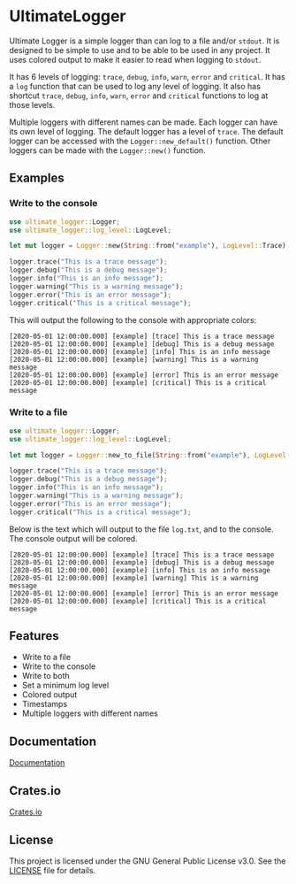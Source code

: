 # UltimateLogger

Ultimate Logger is a simple logger than can log to a file and/or `stdout`. It is designed to be simple to use and to be able to be used in any project. It uses colored output to make it easier to read when logging to `stdout`.

It has 6 levels of logging: `trace`, `debug`, `info`, `warn`, `error` and `critical`. It has a `log` function that can be used to log any level of logging. It also has shortcut `trace`, `debug`, `info`, `warn`, `error` and `critical` functions to log at those levels.

Multiple loggers with different names can be made. Each logger can have its own level of logging. The default logger has a level of `trace`. The default logger can be accessed with the `Logger::new_default()` function. Other loggers can be made with the `Logger::new()` function.

## Examples

### Write to the console

```rust
use ultimate_logger::Logger;
use ultimate_logger::log_level::LogLevel;

let mut logger = Logger::new(String::from("example"), LogLevel::Trace);

logger.trace("This is a trace message");
logger.debug("This is a debug message");
logger.info("This is an info message");
logger.warning("This is a warning message");
logger.error("This is an error message");
logger.critical("This is a critical message");
```

This will output the following to the console with appropriate colors:

```text
[2020-05-01 12:00:00.000] [example] [trace] This is a trace message
[2020-05-01 12:00:00.000] [example] [debug] This is a debug message
[2020-05-01 12:00:00.000] [example] [info] This is an info message
[2020-05-01 12:00:00.000] [example] [warning] This is a warning message
[2020-05-01 12:00:00.000] [example] [error] This is an error message
[2020-05-01 12:00:00.000] [example] [critical] This is a critical message
```

### Write to a file

```rust
use ultimate_logger::Logger;
use ultimate_logger::log_level::LogLevel;

let mut logger = Logger::new_to_file(String::from("example"), LogLevel::Trace, String::from("log.txt"), true);

logger.trace("This is a trace message");
logger.debug("This is a debug message");
logger.info("This is an info message");
logger.warning("This is a warning message");
logger.error("This is an error message");
logger.critical("This is a critical message");
```

Below is the text which will output to the file `log.txt`, and to the console. The console output will be colored.

```text
[2020-05-01 12:00:00.000] [example] [trace] This is a trace message
[2020-05-01 12:00:00.000] [example] [debug] This is a debug message
[2020-05-01 12:00:00.000] [example] [info] This is an info message
[2020-05-01 12:00:00.000] [example] [warning] This is a warning message
[2020-05-01 12:00:00.000] [example] [error] This is an error message
[2020-05-01 12:00:00.000] [example] [critical] This is a critical message
```

## Features

- Write to a file
- Write to the console
- Write to both
- Set a minimum log level
- Colored output
- Timestamps
- Multiple loggers with different names

## Documentation

[Documentation](https://docs.rs/ultimate_logger)

## Crates.io

[Crates.io](https://crates.io/crates/ultimate_logger)

## License

This project is licensed under the GNU General Public License v3.0. See the [LICENSE](LICENSE) file for details.
